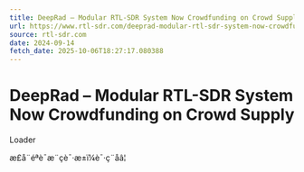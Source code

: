 ```yaml
---
title: DeepRad – Modular RTL-SDR System Now Crowdfunding on Crowd Supply
url: https://www.rtl-sdr.com/deeprad-modular-rtl-sdr-system-now-crowdfunding-on-crowd-supply/
source: rtl-sdr.com
date: 2024-09-14
fetch_date: 2025-10-06T18:27:17.080388
---
```


# DeepRad – Modular RTL-SDR System Now Crowdfunding on Crowd Supply

Loader

æ­£å¨éªè¯æ¨çè¯·æ±ï¼è¯·ç¨åâ¦